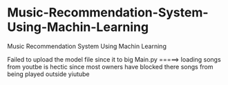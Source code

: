 # Music-Recommendation-System-Using-Machin-Learning
Music Recommendation System Using Machin Learning

Failed to upload the model file since it to big
Main.py =====> loading songs from youtbe is hectic since most owners have blocked there songs from being played outside yiutube
